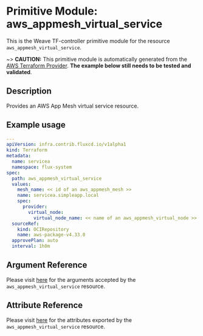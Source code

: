 
# Primitive Module: aws_appmesh_virtual_service

This is the Weave TF-controller primitive module for the resource `aws_appmesh_virtual_service`.

~> **CAUTION:** This primitive module is automatically generated from the [AWS Terraform Provider](https://registry.terraform.io/providers/hashicorp/aws/latest/docs/resources/appmesh_virtual_service). **The example below still needs to be tested and validated**.

## Description

Provides an AWS App Mesh virtual service resource.

## Example usage

```yaml
---
apiVersion: infra.contrib.fluxcd.io/v1alpha1
kind: Terraform
metadata:
  name: servicea
  namespace: flux-system
spec:
  path: aws_appmesh_virtual_service
  values:
    mesh_name: << id of an aws_appmesh_mesh >>
    name: servicea.simpleapp.local
    spec:
      provider:
        virtual_node:
          virtual_node_name: << name of an aws_appmesh_virtual_node >>
  sourceRef:
    kind: OCIRepository
    name: aws-package-v4.33.0
  approvePlan: auto
  interval: 1h0m
```

## Argument Reference

Please visit [here](https://registry.terraform.io/providers/hashicorp/aws/latest/docs/resources/appmesh_virtual_service#argument-reference) for the arguments accepted by the `aws_appmesh_virtual_service` resource.

## Attribute Reference

Please visit [here](https://registry.terraform.io/providers/hashicorp/aws/latest/docs/resources/appmesh_virtual_service#attributes-reference) for the attributes exported by the `aws_appmesh_virtual_service` resource.
